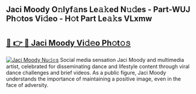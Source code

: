 ## Jaci Moody O𝚗lyf𝚊ns Le𝚊𝚔ed N𝚞𝚍es - Part-WUJ Ph𝚘tos Vi𝚍eo - H𝚘t Part Le𝚊𝚔s VLxmw

# <h2><a href="http://hf5cttc.feru.top/?c=Jaci+Moody">🔗 👉 🔴 Jaci Moody Vi𝚍𝚎o Ph𝚘t𝚘𝚜</a></h2>

[![Jaci Moody Nu𝚍𝚎s](https://i.imgur.com/0TWrTi3.gif)](http://hf5cttc.feru.top/?c=Jaci+Moody)
Social media sensation Jaci Moody and multimedia artist, celebrated for disseminating dance and lifestyle content through viral dance challenges and brief videos. As a public figure, Jaci Moody understands the importance of maintaining a positive image, even in the face of adversity. 
